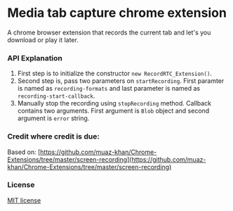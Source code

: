 # Media tab capture chrome extension
A chrome browser extension that records the current tab and let's you download or play it later.

### API Explanation

1. First step is to initialize the constructor `new RecordRTC_Extension()`.
2. Second step is, pass two parameters on `startRecording`. First paramter is named as `recording-formats` and last parameter is named as `recording-start-callback`.
3. Manually stop the recording using `stopRecording` method. Callback contains two arguments. First argument is `Blob` object and second argument is `error` string.

### Credit where credit is due:
Based on: [https://github.com/muaz-khan/Chrome-Extensions/tree/master/screen-recording](https://github.com/muaz-khan/Chrome-Extensions/tree/master/screen-recording)

### License
[MIT license](https://github.com/muaz-khan/Chrome-Extensions/blob/master/LICENSE)
